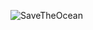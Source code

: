 ![SaveTheOcean](https://github.com/DavidSanzMajolero/SaveTheOcean/assets/146938890/df4b555d-f67b-42d5-9ff4-c7506b7a7062)
